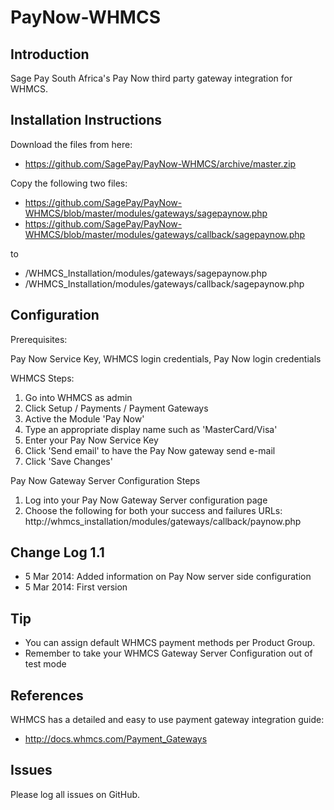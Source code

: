 PayNow-WHMCS
============

Introduction
------------

Sage Pay South Africa's Pay Now third party gateway integration for WHMCS.

Installation Instructions
-------------------------

Download the files from here:
* https://github.com/SagePay/PayNow-WHMCS/archive/master.zip

Copy the following two files:

* https://github.com/SagePay/PayNow-WHMCS/blob/master/modules/gateways/sagepaynow.php
* https://github.com/SagePay/PayNow-WHMCS/blob/master/modules/gateways/callback/sagepaynow.php


to

* /WHMCS_Installation/modules/gateways/sagepaynow.php
* /WHMCS_Installation/modules/gateways/callback/sagepaynow.php

Configuration
-------------

Prerequisites:

Pay Now Service Key, WHMCS login credentials, Pay Now login credentials

WHMCS Steps:

1. Go into WHMCS as admin
2. Click Setup / Payments / Payment Gateways
3. Active the Module 'Pay Now'
4. Type an appropriate display name such as 'MasterCard/Visa'
5. Enter your Pay Now Service Key
6. Click 'Send email' to have the Pay Now gateway send e-mail
7. Click 'Save Changes'

Pay Now Gateway Server Configuration Steps

1. Log into your Pay Now Gateway Server configuration page
2. Choose the following for both your success and failures URLs:
   http://whmcs_installation/modules/gateways/callback/paynow.php

Change Log 1.1
--------------
* 5 Mar 2014: Added information on Pay Now server side configuration
* 5 Mar 2014: First version

Tip
---
* You can assign default WHMCS payment methods per Product Group.
* Remember to take your WHMCS Gateway Server Configuration out of test mode

References
----------
WHMCS has a detailed and easy to use payment gateway integration guide:
* http://docs.whmcs.com/Payment_Gateways

Issues
------
Please log all issues on GitHub.
